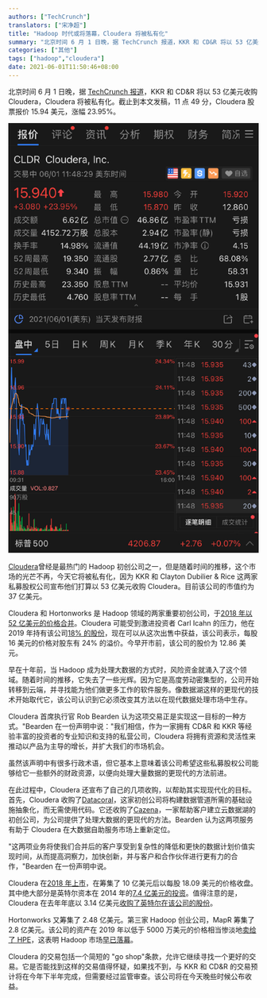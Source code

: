 ```yaml
---
authors: ["TechCrunch"]
translators: ["宋净超"]
title: "Hadoop 时代或将落幕，Cloudera 将被私有化"
summary: "北京时间 6 月 1 日晚，据 TechCrunch 报道，KKR 和 CD&R 将以 53 亿美元收购 Cloudera，Cloudera 将被私有化。"
categories: ["其他"]
tags: ["hadoop","cloudera"]
date: 2021-06-01T11:50:46+08:00
---
```


北京时间 6 月 1 日晚，据 [TechCrunch 报道](https://techcrunch.com/2021/06/01/cloudera-to-go-private-as-kkr-cdr-grab-it-for-5-3b/)，KKR 和 CD&R 将以 53 亿美元收购 Cloudera，Cloudera 将被私有化。截止到本文发稿，11 点 49 分，Cloudera 股票报价 15.94 美元，涨幅 23.95%。

![Cloudera 股价](008i3skNly1gr379cnii9j30u01fh1ee.jpg)

[Cloudera](http://cloudera.com/)曾经是最热门的 Hadoop 初创公司之一，但是随着时间的推移，这个市场的光芒不再，今天它将被私有化，因为 KKR 和 Clayton Dubilier & Rice 这两家私募股权公司宣布他们打算以 53 亿美元收购 Cloudera。目前该公司的市值约为 37 亿美元。

Cloudera 和 Hortonworks 是 Hadoop 领域的两家重要初创公司，于[2018 年以 52 亿美元的价格合并](https://techcrunch.com/2018/10/03/cloudera-and-hortonworks-announce-5-2-billion-merger/)。Cloudera 可能受到激进投资者 Carl Icahn 的压力，他在 2019 年持有该公司[18% 的股份](https://siliconangle.com/2019/08/12/activist-investor-carl-icahn-shakes-cloudera/)，现在可以从这次出售中获益，该公司表示，每股 16 美元的价格对股东有 24% 的溢价。今早开市前，该公司的股价为 12.86 美元。

早在十年前，当 Hadoop 成为处理大数据的方式时，风险资金就涌入了这个领域。随着时间的推移，它失去了一些光辉。因为它是高度劳动密集型的，公司开始转移到云端，并寻找能为他们做更多工作的软件服务。像数据湖这样的更现代的技术开始取代它，该公司认识到它必须改变其方法以在现代数据处理市场中生存。

Cloudera 首席执行官 Rob Bearden 认为这项交易正是实现这一目标的一种方式。"Bearden 在一份声明中说："我们相信，作为一家拥有 CD&R 和 KKR 等经验丰富的投资者的专业知识和支持的私营公司，Cloudera 将拥有资源和灵活性来推动以产品为主导的增长，并扩大我们的市场机会。

虽然该声明中有很多行政术语，但它基本上意味着该公司希望这些私募股权公司能够给它一些额外的财政资源，以便向处理大量数据的更现代的方法前进。

在此过程中，Cloudera 还宣布了自己的几项收购，以帮助其实现现代化的目标。首先，Cloudera 收购了[Datacoral](https://techcrunch.com/2018/11/08/datacoral-raises-10m-series-a-for-its-data-infrastructure-service/)，这家初创公司将构建数据管道所需的基础设施抽象化，而无需使用代码。它还收购了[Cazena](https://techcrunch.com/tag/cazena/)，一家帮助客户建立云数据湖的初创公司，为公司提供了处理大数据的更现代的方法。Bearden 认为这两项服务有助于 Cloudera 在大数据自助服务市场上重新定位。

"这两项业务将使我们合并后的客户享受到复杂性的降低和更快的数据计划价值实现时间，从而提高洞察力，加快创新，并与客户和合作伙伴进行更有力的合作，"Bearden 在一份声明中说。

Cloudera 在[2018 年上市](https://techcrunch.com/2017/04/28/cloudera-finishes-up-20-in-stock-market-debut/)，在筹集了 10 亿美元后以每股 18.09 美元的价格收盘。其中绝大部分是英特尔资本在 2014 年的[7.4 亿美元的投资](https://techcrunch.com/2014/03/31/intel-pours-740m-into-cloudera-in-exchange-for-an-18-stake/)。值得注意的是，Cloudera 在去年年底以 3.14 亿美元[收购了英特尔在该公司的股份](https://www.marketwatch.com/story/cloudera-buys-back-intels-stake-11608759285)。

Hortonworks 又筹集了 2.48 亿美元。第三家 Hadoop 创业公司，MapR 筹集了 2.8 亿美元。该公司的资产在 2019 年以低于 5000 万美元的价格相当惨淡地[卖给了 HPE](https://www.barrons.com/articles/hp-enterprise-buys-assets-of-ai-startup-mapr-51565028280)，这表明 Hadoop 市场[早已落幕](https://techcrunch.com/2019/08/07/with-mapr-fire-sale-hadoops-promise-has-fallen-on-hard-times/)。

Cloudera 的交易包括一个简短的 "go shop"条款，允许它继续寻找一个更好的交易。它是否能找到这样的交易值得怀疑，如果找不到，与 KKR 和 CD&R 的交易预计将在今年下半年完成，但需要经过监管审查。该公司将在今天晚些时候公布收益。
